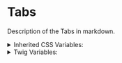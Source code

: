 <!-- This is the general documentation layout. Add or remove any sections as needed, but try to stay consistent across components. -->
# Tabs

Description of the Tabs in markdown.

<details>
  <summary>Inherited CSS Variables:</summary>
  - `--name`: description...
</details>

<details>
  <summary>Twig Variables:</summary>
  ```
  variant: "default",
  ...,
  sub_component_data: {
    variant: "default",
    ...
  }
  ```
</details>
